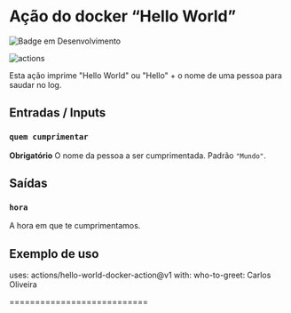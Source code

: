 # Ação do docker “Hello World” 

![Badge em Desenvolvimento](http://img.shields.io/static/v1?label=STATUS&message=%20CONCLUIDO&color=GREEN&style=for-the-badge)

![actions](https://user-images.githubusercontent.com/33332202/174480390-8c18d233-e8b9-447a-90dd-9e959fa09be1.png)


Esta ação imprime "Hello World" ou "Hello" + o nome de uma pessoa para saudar no log.

## Entradas / Inputs

### `quem cumprimentar`

**Obrigatório** O nome da pessoa a ser cumprimentada. Padrão `"Mundo"`.

## Saídas

### `hora`

A hora em que te cumprimentamos.

## Exemplo de uso

uses: actions/hello-world-docker-action@v1
with:
   who-to-greet: Carlos Oliveira
   
   ===========================

